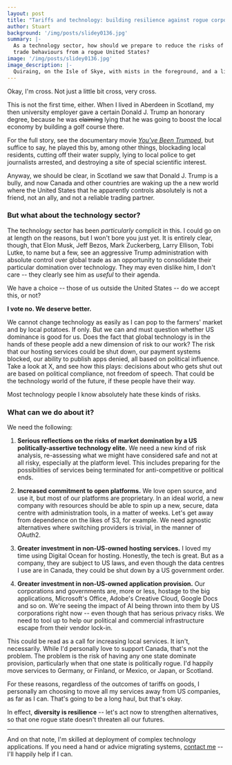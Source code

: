 ```yaml
---
layout: post
title: "Tariffs and technology: building resilience against rogue corporations"
author: Stuart
background: '/img/posts/slidey0136.jpg'
summary: |-
  As a technology sector, how should we prepare to reduce the risks of aggressive
  trade behaviours from a rogue United States?
image: '/img/posts/slidey0136.jpg'
image_description: |-
  Quiraing, on the Isle of Skye, with mists in the foreground, and a little wisp of cloud above
---
```


Okay, I'm cross. Not just a little bit cross, very cross.

This is not the first time, either. When I lived in Aberdeen in Scotland, my
then university employer gave a certain Donald J. Trump an honorary degree,
because he was <strike>claiming</strike> lying that he was going to boost the local economy by
building a golf course there.

For the full story, see the documentary movie [*You've Been
Trumped*](https://www.imdb.com/title/tt1943873/), but suffice to say, he played
this by, among other things, blockading local residents, cutting off their water
supply, lying to local police to get journalists arrested, and destroying a site
of special scientific interest. 

Anyway, we should be clear, in Scotland we saw that Donald J. Trump is a bully,
and now Canada and other countries are waking up the a new world where the
United States that he apparently controls absolutely is not a friend, not an
ally, and not a reliable trading partner. 

### But what about the technology sector?

The technology sector has been *particularly* complicit in this. I could go on
at length on the reasons, but I won't bore you just yet. It is entirely clear,
though, that Elon Musk, Jeff Bezos, Mark Zuckerberg, Larry Ellison, Tobi Lutke,
to name but a few, see an aggressive Trump administration with absolute control
over global trade as an opportunity to consolidate their particular domination
over technology. They may even dislike him, I don't care -- they clearly see him
as *useful* to their agenda. 

We have a choice -- those of us outside the United States -- do we accept this,
or not? 

**I vote no. We deserve better.**

We cannot change technology as easily as I can pop to the farmers' market and by
local potatoes. If only. But we can and must question whether US dominance is
good for us. Does the fact that global technology is in the hands of these
people add a new dimension of risk to our work? The risk that our hosting
services could be shut down, our payment systems blocked, our ability to publish
apps denied, all based on political influence. Take a look at X, and see how
this plays: decisions about who gets shut out are based on political compliance,
not freedom of speech. That could be the technology world of the future, if 
these people have their way.

Most technology people I know absolutely hate these kinds of risks.

### What can we do about it?

We need the following:

1. **Serious reflections on the risks of market domination by a US
   politically-assertive technology elite.** We need a new kind of risk
   analysis, re-assessing what we might have considered safe and not at all
   risky, especially at the platform level. This includes preparing for 
   the possibilities of services being terminated for anti-competitive or
   political ends.

2. **Increased commitment to open platforms.** We love open source, and
   use it, but most of our platforms are proprietary. In an ideal world, a
   new company with resources should be able to spin up a new, secure, 
   data centre with administration tools, in a matter of weeks. Let's get 
   away from dependence on the likes of S3, for example. We need agnostic
   alternatives where switching providers is trivial, in the manner of OAuth2.

3. **Greater investment in non-US-owned hosting services.** I loved my time
   using Digital Ocean for hosting. Honestly, the tech is great. But as a
   company, they are subject to US laws, and even though the data centres I use
   are in Canada, they could be shut down by a US government order.

4. **Greater investment in non-US-owned application provision.** Our corporations
   and governments are, more or less, hostage to the big applications, Microsoft's 
   Office, Adobe's Creative Cloud, Google Docs and so on. We're seeing the impact 
   of AI being thrown into them by US corporations right now -- even though that
   has serious privacy risks. We need to tool up to help our political and commercial
   infrastructure escape from their vendor lock-in.

This could be read as a call for increasing local services. It isn't,
necessarily. While I'd personally love to support Canada, that's not the
problem. The problem is the risk of having any one state dominate provision,
particularly when that one state is politically rogue. I'd happily move
services to Germany, or Finland, or Mexico, or Japan, or Scotland. 

For these reasons, regardless of the outcomes of tariffs on goods, I personally
am choosing to move all my services away from US companies, as far as I can.
That's going to be a long haul, but that's okay. 

In effect, **diversity is resilience** -- let's act now to strengthen
alternatives, so that one rogue state doesn't threaten all our futures.

--- 

And on that note, I'm skilled at deployment of complex technology 
applications. If you need a hand or advice migrating systems, 
[contact me](/contact/) -- I'll happily help if I can.
